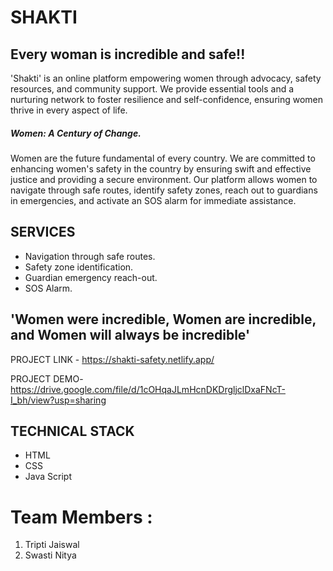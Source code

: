 # SHAKTI
## Every woman is incredible and safe!!
'Shakti' is an online platform empowering women through advocacy, safety resources, and community support. We provide essential tools and a nurturing network to foster resilience and self-confidence, ensuring women thrive in every aspect of life.

##### Women: A Century of Change.

Women are the future fundamental of every country. We are committed to enhancing women's safety in the country by ensuring swift and effective justice and providing a secure environment. Our platform allows women to navigate through safe routes, identify safety zones, reach out to guardians in emergencies, and activate an SOS alarm for immediate assistance.

## SERVICES
- Navigation through safe routes.
- Safety zone identification.
- Guardian emergency reach-out.
- SOS Alarm. 

## 'Women were incredible, Women are incredible, and Women will always be incredible'

PROJECT LINK - https://shakti-safety.netlify.app/

PROJECT DEMO- https://drive.google.com/file/d/1cOHqaJLmHcnDKDrgljclDxaFNcT-I_bh/view?usp=sharing

## TECHNICAL STACK
- HTML
- CSS
- Java Script 

# Team Members  :
1. Tripti Jaiswal
2. Swasti Nitya
